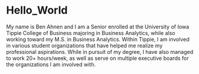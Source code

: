 # Hello_World
My name is Ben Ahnen and I am a Senior enrolled at the University of Iowa Tippie College of Business majoring in Business Analytics, while also working toward my M.S. in Business Analytics. Within Tippie, I am involved in various student organizations that have helped me realize my professional aspirations. While in pursuit of my degree, I have also managed to work 20+ hours/week, as well as serve on multiple executive boards for the organizations I am involved with. 
